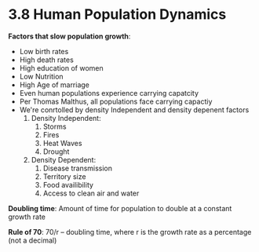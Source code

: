 # 3.8 Human Population Dynamics

**Factors that slow population growth**:

* Low birth rates
* High death rates
* High education of women
* Low Nutrition
* High Age of marriage
* Even human populations experience carrying capatcity
* Per Thomas Malthus, all populations face carrying capactiy
* We're conrtolled by density Independent and density depenent factors
  1. Density Independent:
     1. Storms
     2. Fires
     3. Heat Waves
     4. Drought
  2. Density Dependent:
     1. Disease transmission
     2. Territory size
     3. Food availibility
     4. Access to clean air and water

**Doubling time**: Amount of time for population to double at a constant growth rate

**Rule of 70**: 70/r – doubling time, where r is the growth rate as a percentage \(not a decimal\)

